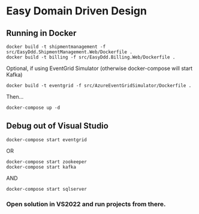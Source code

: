 # Easy Domain Driven Design

## Running in Docker

```
docker build -t shipmentmanagement -f src/EasyDdd.ShipmentManagement.Web/Dockerfile .
docker build -t billing -f src/EasyDdd.Billing.Web/Dockerfile .
```
Optional, if using EventGrid Simulator (otherwise docker-compose will start Kafka)
```
docker build -t eventgrid -f src/AzureEventGridSimulator/Dockerfile .
```
Then...
```
docker-compose up -d
```

## Debug out of Visual Studio
```
docker-compose start eventgrid
```
OR
```
docker-compose start zookeeper
docker-compose start kafka
```
AND
```
docker-compose start sqlserver
```

### Open solution in VS2022 and run projects from there.